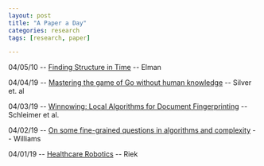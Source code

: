 ```yaml
---
layout: post
title: "A Paper a Day"
categories: research
tags: [research, paper]

---
```


04/05/10 -- [Finding Structure in Time](https://crl.ucsd.edu/~elman/Papers/fsit.pdf) -- Elman

04/04/19 -- [Mastering the game of Go without human knowledge](https://www.nature.com/articles/nature24270.pdf) -- Silver et. al

04/03/19 -- [Winnowing: Local Algorithms for Document Fingerprinting](http://theory.stanford.edu/~aiken/publications/papers/sigmod03.pdf) -- Schleimer et al.

04/02/19 -- [On some fine-grained questions in algorithms and complexity](http://people.csail.mit.edu/virgi/eccentri.pdf) -- Williams

04/01/19 -- [Healthcare Robotics](http://cseweb.ucsd.edu/~lriek/papers/riek-healthcare-robotics.pdf) -- Riek


